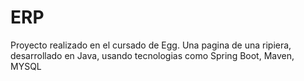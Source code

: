 # ERP
Proyecto realizado en el cursado de Egg.
Una pagina de una ripiera, desarrollado en Java, usando tecnologias como Spring Boot, Maven, MYSQL
